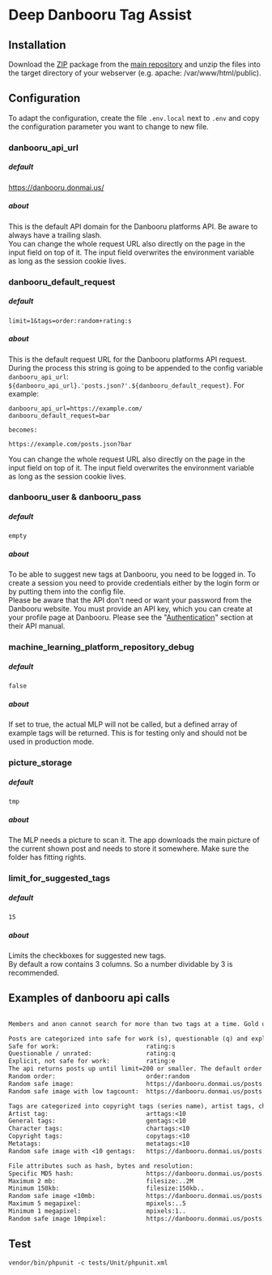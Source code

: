 # Deep Danbooru Tag Assist

## Installation

Download the [ZIP](https://github.com/ramsterhad/deep-danbooru-tag-assist-app/archive/main.zip) package from the 
[main repository](https://github.com/ramsterhad/deep-danbooru-tag-assist-app/tree/main) and unzip the files into the
target directory of your webserver (e.g. apache: /var/www/html/public).

## Configuration
To adapt the configuration, create the file `.env.local` next to `.env` and copy the configuration parameter you want 
to change to new file. 

### danbooru_api_url
##### default
https://danbooru.donmai.us/  
##### about
This is the default API domain for the Danbooru platforms API. Be aware to always have a trailing slash.  
You can change the whole request URL also directly on the page in the input field on top of it. The input field 
overwrites the environment variable as long as the session cookie lives.
  
  
### danbooru_default_request
##### default
````
limit=1&tags=order:random+rating:s  
````
##### about
This is the default request URL for the Danbooru platforms API request. During the process this string is going to be 
appended to the config variable `danbooru_api_url`: `${danbooru_api_url}.'posts.json?'.${danbooru_default_request}`. 
For example:
```
danbooru_api_url=https://example.com/
danbooru_default_request=bar

becomes:

https://example.com/posts.json?bar
```
You can change the whole request URL also directly on the page in the input field on top of it. The input field 
overwrites the environment variable as long as the session cookie lives.


### danbooru_user & danbooru_pass
##### default
````
empty
````
##### about
To be able to suggest new tags at Danbooru, you need to be logged in. To create a session you need to provide 
credentials either by the login form or by putting them into the config file.   
Please be aware that the API don't need or want your password from the Danbooru website. You must provide an API key, 
which you can create at your profile page at Danbooru. Please see the 
"[Authentication](https://danbooru.donmai.us/wiki_pages/help:api)" section at their API manual.


### machine_learning_platform_repository_debug
##### default
````
false
````
##### about
If set to true, the actual MLP will not be called, but a defined array of example tags will be returned. This is for
testing only and should not be used in production mode.


### picture_storage
##### default
````
tmp 
````
##### about
The MLP needs a picture to scan it. The app downloads the main picture of the current shown post and needs to store it
somewhere. Make sure the folder has fitting rights.


### limit_for_suggested_tags
##### default
````
15 
````
##### about
Limits the checkboxes for suggested new tags.  
By default a row contains 3 columns. So a number dividable by 3 is recommended.

## Examples of danbooru api calls
````txt

Members and anon cannot search for more than two tags at a time. Gold users can search for up to six tags, and Platinum and above users can search for up to twelve tags

Posts are categorized into safe for work (s), questionable (q) and explicit (e)
Safe for work:                        rating:s
Questionable / unrated:               rating:q
Explicit, not safe for work:          rating:e
The api returns posts up until limit=200 or smaller. The default order is ID, but can also be score, favcount, random, etc
Random order:                         order:random
Random safe image:                    https://danbooru.donmai.us/posts.json?limit=1&tags=order:random+rating:s
Random safe image with low tagcount:  https://danbooru.donmai.us/posts.json?limit=1&tags=order:random+rating:s+tagcount:%3C10

Tags are categorized into copyright tags (series name), artist tags, character tags (names), general tags (features), and metatags (features of the file)
Artist tag:                           arttags:<10
General tags:                         gentags:<10
Character tags:                       chartags:<10
Copyright tags:                       copytags:<10
Metatags:                             metatags:<10
Random safe image with <10 gentags:   https://danbooru.donmai.us/posts.json?limit=1&tags=order:random+rating:s+gentags:%3C10

File attributes such as hash, bytes and resolution:
Specific MD5 hash:                    https://danbooru.donmai.us/posts.json?tags=md5:460c5595dcf9b07d58f951d349202d98
Maximum 2 mb:                         filesize:..2M
Minimum 150kb:                        filesize:150kb..
Random safe image <10mb:              https://danbooru.donmai.us/posts.json?limit=1&tags=order:random+rating:s+filesize:..10M
Maximum 5 megapixel:                  mpixels:..5
Minimum 1 megapixel:                  mpixels:1..
Random safe image 10mpixel:           https://danbooru.donmai.us/posts.json?limit=1&tags=order:random+rating:s+mpixels:..10

````

## Test
````shell
vendor/bin/phpunit -c tests/Unit/phpunit.xml
````